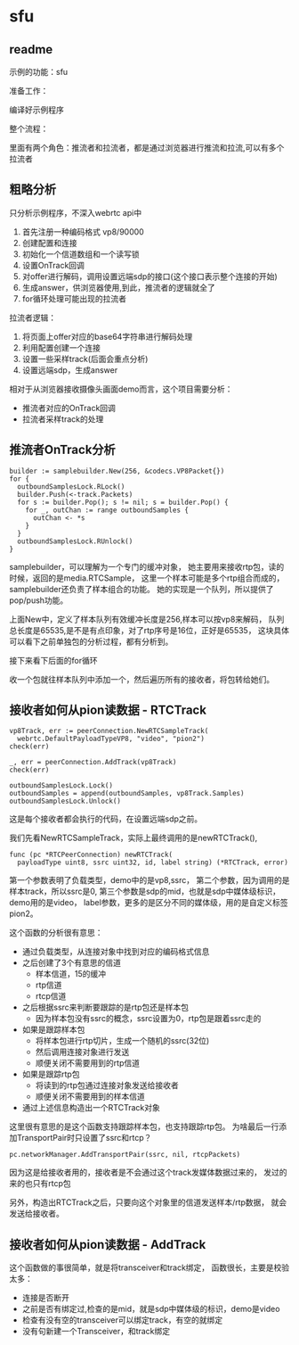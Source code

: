 # sfu

## readme

示例的功能：sfu

准备工作：

编译好示例程序

整个流程：

里面有两个角色：推流者和拉流者，都是通过浏览器进行推流和拉流,可以有多个拉流者

## 粗略分析

只分析示例程序，不深入webrtc api中

1. 首先注册一种编码格式 vp8/90000
2. 创建配置和连接
3. 初始化一个信道数组和一个读写锁
4. 设置OnTrack回调
5. 对offer进行解码，调用设置远端sdp的接口(这个接口表示整个连接的开始)
6. 生成answer，供浏览器使用,到此，推流者的逻辑就全了
7. for循环处理可能出现的拉流者

拉流者逻辑：

1. 将页面上offer对应的base64字符串进行解码处理
2. 利用配置创建一个连接
3. 设置一些采样track(后面会重点分析)
4. 设置远端sdp，生成answer

相对于从浏览器接收摄像头画面demo而言，这个项目需要分析：

- 推流者对应的OnTrack回调
- 拉流者采样track的处理

## 推流者OnTrack分析

    builder := samplebuilder.New(256, &codecs.VP8Packet{})
    for {
      outboundSamplesLock.RLock()
      builder.Push(<-track.Packets)
      for s := builder.Pop(); s != nil; s = builder.Pop() {
        for _, outChan := range outboundSamples {
          outChan <- *s
        }
      }
      outboundSamplesLock.RUnlock()
    }

samplebuilder，可以理解为一个专门的缓冲对象，
她主要用来接收rtp包，读的时候，返回的是media.RTCSample，
这里一个样本可能是多个rtp组合而成的，samplebuilder还负责了样本组合的功能。
她的实现是一个队列，所以提供了pop/push功能。

上面New中，定义了样本队列有效缓冲长度是256,样本可以按vp8来解码，
队列总长度是65535,是不是有点印象，对了rtp序号是16位，正好是65535，
这块具体可以看下之前单独包的分析过程，都有分析到。

接下来看下后面的for循环

收一个包就往样本队列中添加一个，然后遍历所有的接收者，将包转给她们。

## 接收者如何从pion读数据 - RTCTrack

    vp8Track, err := peerConnection.NewRTCSampleTrack(
      webrtc.DefaultPayloadTypeVP8, "video", "pion2")
    check(err)

    _, err = peerConnection.AddTrack(vp8Track)
    check(err)

    outboundSamplesLock.Lock()
    outboundSamples = append(outboundSamples, vp8Track.Samples)
    outboundSamplesLock.Unlock()

这是每个接收者都会执行的代码，在设置远端sdp之前。

我们先看NewRTCSampleTrack，实际上最终调用的是newRTCTrack(),

    func (pc *RTCPeerConnection) newRTCTrack(
      payloadType uint8, ssrc uint32, id, label string) (*RTCTrack, error)

第一个参数表明了负载类型，demo中的是vp8,ssrc，
第二个参数，因为调用的是样本track，所以ssrc是0,
第三个参数是sdp的mid，也就是sdp中媒体级标识，demo用的是video，
label参数，更多的是区分不同的媒体级，用的是自定义标签pion2。

这个函数的分析很有意思：

- 通过负载类型，从连接对象中找到对应的编码格式信息
- 之后创建了3个有意思的信道
  - 样本信道，15的缓冲
  - rtp信道
  - rtcp信道
- 之后根据ssrc来判断要跟踪的是rtp包还是样本包
  - 因为样本包没有ssrc的概念，ssrc设置为0，rtp包是跟着ssrc走的
- 如果是跟踪样本包
  - 将样本包进行rtp切片，生成一个随机的ssrc(32位)
  - 然后调用连接对象进行发送
  - 顺便关闭不需要用到的rtp信道
- 如果是跟踪rtp包
  - 将读到的rtp包通过连接对象发送给接收者
  - 顺便关闭不需要用到的样本信道
- 通过上述信息构造出一个RTCTrack对象

这里很有意思的是这个函数支持跟踪样本包，也支持跟踪rtp包。
为啥最后一行添加TransportPair时只设置了ssrc和rtcp？

    pc.networkManager.AddTransportPair(ssrc, nil, rtcpPackets)

因为这是给接收者用的，接收者是不会通过这个track发媒体数据过来的，
发过的来的也只有rtcp包

另外，构造出RTCTrack之后，只要向这个对象里的信道发送样本/rtp数据，
就会发送给接收者。

## 接收者如何从pion读数据 - AddTrack

这个函数做的事很简单，就是将transceiver和track绑定，
函数很长，主要是校验太多：

- 连接是否断开
- 之前是否有绑定过,检查的是mid，就是sdp中媒体级的标识，demo是video
- 检查有没有空的transceiver可以绑定track，有空的就绑定
- 没有句新建一个Transceiver，和track绑定

